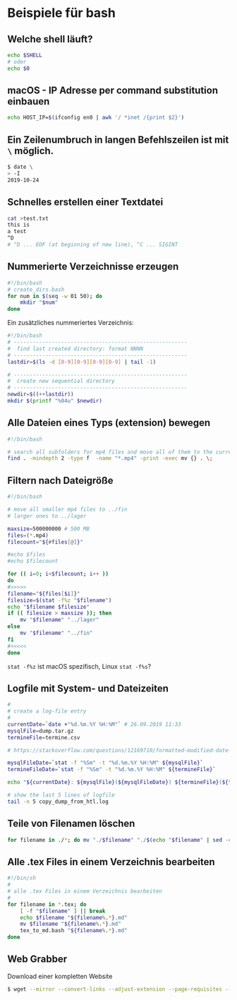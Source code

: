 # Beispiele für bash



## Welche shell läuft?

```bash
echo $SHELL
# oder
echo $0
```



## macOS - IP Adresse per command substitution einbauen

```bash
echo HOST_IP=$(ifconfig en0 | awk '/ *inet /{print $2}')
```



## Ein Zeilenumbruch in langen Befehlszeilen ist mit `\` möglich.

```bash
$ date \
> -I
2019-10-24
```



## Schnelles erstellen einer Textdatei

```bash
cat >test.txt
this is 
a test
^D
# ^D ... EOF (at beginning of new line), ^C ... SIGINT
```



## Nummerierte Verzeichnisse erzeugen

```bash
#!/bin/bash
# create_dirs.bash
for num in $(seq -w 01 50); do
    mkdir "$num"
done
```



Ein zusätzliches nummeriertes Verzeichnis:

```bash
#!/bin/bash
# -------------------------------------------------------
#  find last created directory: format NNNN
# -------------------------------------------------------
lastdir=$(ls -d [0-9][0-9][0-9][0-9] | tail -1)

# -------------------------------------------------------
#  create new sequential directory
# -------------------------------------------------------
newdir=$((++lastdir))
mkdir $(printf "%04u" $newdir)
```



## Alle Dateien eines Typs (extension) bewegen

```bash
#!/bin/bash

# search all subfolders for mp4 files and move all of them to the current folder
find . -mindepth 2 -type f  -name "*.mp4" -print -exec mv {} . \;
```



## Filtern nach Dateigröße

```bash
#!/bin/bash

# move all smaller mp4 files to ../fin
# larger ones to ../lager

maxsize=500000000 # 500 MB
files=(*.mp4)
filecount="${#files[@]}"

#echo $files
#echo $filecount

for (( i=0; i<$filecount; i++ ))
do
#>>>>>
filename="${files[$i]}"
filesize=$(stat -f%z "$filename")
echo "$filename $filesize"
if (( filesize > maxsize )); then
    mv "$filename" "../lager"
else
    mv "$filename" "../fin"
fi
#<<<<<
done
```



`stat -f%z` ist macOS spezifisch, Linux `stat -f%s`?



## Logfile mit System- und Dateizeiten

```bash
#
# create a log-file entry
#
currentDate=`date +"%d.%m.%Y %H:%M"` # 26.09.2019 11:33
mysqlFile=dump.tar.gz
termineFile=termine.csv

# https://stackoverflow.com/questions/12169710/formatted-modified-date-time-of-file-on-mac-bash

mysqlFileDate=`stat -f "%Sm" -t "%d.%m.%Y %H:%M" ${mysqlFile}`
termineFileDate=`stat -f "%Sm" -t "%d.%m.%Y %H:%M" ${termineFile}`

echo "${currentDate}: ${mysqlFile}(${mysqlFileDate}) ${termineFile}(${termineFileDate})" >> copy_dump_from_htl.log

# show the last 5 lines of logfile
tail -n 5 copy_dump_from_htl.log
```



## Teile von Filenamen löschen

```bash
for filename in ./*; do mv "./$filename" "./$(echo "$filename" | sed -e 's/to delete//g')";  done
```



## Alle .tex Files in einem Verzeichnis bearbeiten

```bash
#!/bin/sh
#
# alle .tex Files in einem Verzeichnis bearbeiten
#
for filename in *.tex; do
    [ -f "$filename" ] || break
    echo $filename "${filename%.*}.md"
    mv $filename "${filename%.*}.md"
    tex_to_md.bash "${filename%.*}.md"
done

```



## Web Grabber

Download einer kompletten Website

```bash
$ wget --mirror --convert-links --adjust-extension --page-requisites --no-parent https://matejkaf.github.io/Doc/5AHELS.html
```

